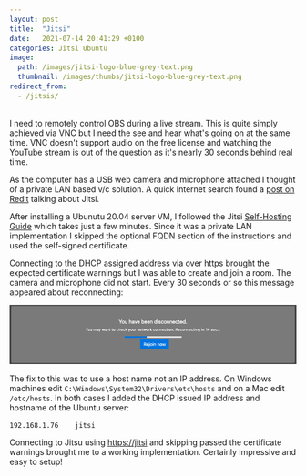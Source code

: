 ```yaml
---
layout: post
title:  "Jitsi"
date:   2021-07-14 20:41:29 +0100
categories: Jitsi Ubuntu
image:
  path: /images/jitsi-logo-blue-grey-text.png
  thumbnail: /images/thumbs/jitsi-logo-blue-grey-text.png
redirect_from:
  - /jitsis/
---
```

I need to remotely control OBS during a live stream.  This is quite simply achieved via VNC but I need the see and hear what's going on at the same time.  VNC doesn't support audio on the free license and watching the YouTube stream is out of the question as it's nearly 30 seconds behind real time.

As the computer has a USB web camera and microphone attached I thought of a private LAN based v/c solution.  A quick Internet search found a [post on Redit](https://www.reddit.com/r/sysadmin/comments/gmray4/recommendation_for_free_lanonly_video/) talking about Jitsi.

After installing a Ubunutu 20.04 server VM, I followed the Jitsi [Self-Hosting Guide](https://jitsi.github.io/handbook/docs/devops-guide/devops-guide-quickstart) which takes just a few minutes.  Since it was a private LAN implementation I skipped the optional FQDN section of the instructions and used the self-signed certificate.

Connecting to the DHCP assigned address via over https brought the expected certificate warnings but I was able to create and join a room.  The camera and microphone did not start.  Every 30 seconds or so this message appeared about reconnecting:

![Jitsi Disconnected](/images/jitsi-disconnected.png)

The fix to this was to use a host name not an IP address.  On Windows machines edit `C:\Windows\System32\Drivers\etc\hosts` and on a Mac edit `/etc/hosts`.  In both cases I added the DHCP issued IP address and hostname of the Ubuntu server:

    192.168.1.76	jitsi

Connecting to Jitsu using [https://jitsi](https://jitsi) and skipping passed the certificate warnings brought me to a working implementation.  Certainly impressive and easy to setup!
